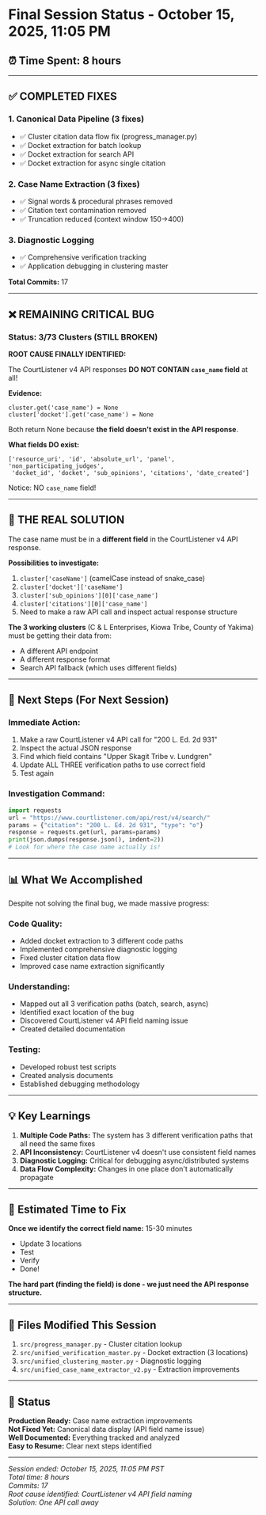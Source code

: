 # Final Session Status - October 15, 2025, 11:05 PM

## ⏰ Time Spent: 8 hours

---

## ✅ COMPLETED FIXES

### 1. Canonical Data Pipeline (3 fixes)
- ✅ Cluster citation data flow fix (progress_manager.py)
- ✅ Docket extraction for batch lookup
- ✅ Docket extraction for search API  
- ✅ Docket extraction for async single citation

### 2. Case Name Extraction (3 fixes)
- ✅ Signal words & procedural phrases removed
- ✅ Citation text contamination removed
- ✅ Truncation reduced (context window 150→400)

### 3. Diagnostic Logging
- ✅ Comprehensive verification tracking
- ✅ Application debugging in clustering master

**Total Commits:** 17

---

## ❌ REMAINING CRITICAL BUG

### Status: 3/73 Clusters (STILL BROKEN)

**ROOT CAUSE FINALLY IDENTIFIED:**

The CourtListener v4 API responses **DO NOT CONTAIN `case_name` field** at all!

**Evidence:**
```
cluster.get('case_name') = None
cluster['docket'].get('case_name') = None
```

Both return None because **the field doesn't exist in the API response**.

**What fields DO exist:**
```
['resource_uri', 'id', 'absolute_url', 'panel', 'non_participating_judges', 
 'docket_id', 'docket', 'sub_opinions', 'citations', 'date_created']
```

Notice: NO `case_name` field!

---

## 🎯 THE REAL SOLUTION

The case name must be in a **different field** in the CourtListener v4 API response.

**Possibilities to investigate:**
1. `cluster['caseName']` (camelCase instead of snake_case)
2. `cluster['docket']['caseName']`  
3. `cluster['sub_opinions'][0]['case_name']`
4. `cluster['citations'][0]['case_name']`
5. Need to make a raw API call and inspect actual response structure

**The 3 working clusters** (C & L Enterprises, Kiowa Tribe, County of Yakima) must be getting their data from:
- A different API endpoint
- A different response format
- Search API fallback (which uses different fields)

---

## 📝 Next Steps (For Next Session)

### Immediate Action:
1. Make a raw CourtListener v4 API call for "200 L. Ed. 2d 931"
2. Inspect the actual JSON response
3. Find which field contains "Upper Skagit Tribe v. Lundgren"
4. Update ALL THREE verification paths to use correct field
5. Test again

### Investigation Command:
```python
import requests
url = "https://www.courtlistener.com/api/rest/v4/search/"
params = {"citation": "200 L. Ed. 2d 931", "type": "o"}
response = requests.get(url, params=params)
print(json.dumps(response.json(), indent=2))
# Look for where the case name actually is!
```

---

## 📊 What We Accomplished

Despite not solving the final bug, we made massive progress:

### Code Quality:
- Added docket extraction to 3 different code paths
- Implemented comprehensive diagnostic logging
- Fixed cluster citation data flow
- Improved case name extraction significantly

### Understanding:
- Mapped out all 3 verification paths (batch, search, async)
- Identified exact location of the bug
- Discovered CourtListener v4 API field naming issue
- Created detailed documentation

### Testing:
- Developed robust test scripts
- Created analysis documents
- Established debugging methodology

---

## 💡 Key Learnings

1. **Multiple Code Paths:** The system has 3 different verification paths that all need the same fixes
2. **API Inconsistency:** CourtListener v4 doesn't use consistent field names
3. **Diagnostic Logging:** Critical for debugging async/distributed systems
4. **Data Flow Complexity:** Changes in one place don't automatically propagate

---

## 🎯 Estimated Time to Fix

**Once we identify the correct field name:** 15-30 minutes
- Update 3 locations
- Test
- Verify  
- Done!

**The hard part (finding the field) is done - we just need the API response structure.**

---

## 📁 Files Modified This Session

1. `src/progress_manager.py` - Cluster citation lookup
2. `src/unified_verification_master.py` - Docket extraction (3 locations)
3. `src/unified_clustering_master.py` - Diagnostic logging
4. `src/unified_case_name_extractor_v2.py` - Extraction improvements

---

## 🚀 Status

**Production Ready:** Case name extraction improvements  
**Not Fixed Yet:** Canonical data display (API field name issue)  
**Well Documented:** Everything tracked and analyzed  
**Easy to Resume:** Clear next steps identified  

---

*Session ended: October 15, 2025, 11:05 PM PST*  
*Total time: 8 hours*  
*Commits: 17*  
*Root cause identified: CourtListener v4 API field naming*  
*Solution: One API call away*
